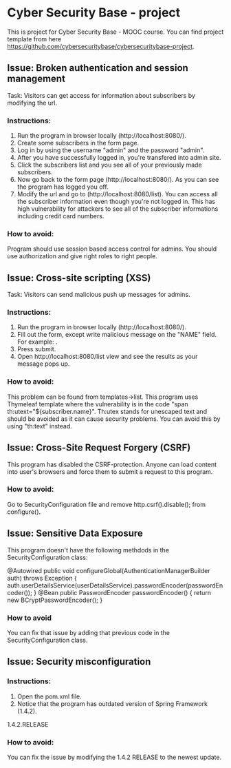 # Cyber Security Base - project

This is project for Cyber Security Base - MOOC course. You can find project template from here https://github.com/cybersecuritybase/cybersecuritybase-project. 

## Issue: Broken authentication and session management

Task: Visitors can get access for information about subscribers by modifying the url. 

### Instructions:
1. Run the program in browser locally (http://localhost:8080/). 
2. Create some subscribers in the form page. 
3. Log in by using the username "admin" and the password "admin". 
4. After you have successfully logged in, you're transfered into admin site. 
5. Click the subscribers list and you see all of your previously made subscribers. 
6. Now go back to the form page (http://localhost:8080/). As you can see the program has logged you off. 
7. Modify the url and go to (http://localhost:8080/list). You can access all the subscriber information even though you're not logged in. This has high vulnerability for attackers to see all of the subscriber informations including credit card numbers. 

### How to avoid:
Program should use session based access control for admins. You should use authorization and give right roles to right people. 

## Issue: Cross-site scripting (XSS)

Task: Visitors can send malicious push up messages for admins.

### Instructions:
1. Run the program in browser locally (http://localhost:8080/). 
2. Fill out the form, except write malicious message on the "NAME" field. For example: <script>alert("trolling you")</script>. 
3. Press submit. 
4. Open http://localhost:8080/list view and see the results as your message pops up. 

### How to avoid: 

This problem can be found from templates->list. This program uses Thymeleaf template where the vulnerability is in the code "span th:utext="${subscriber.name}". Th:utex stands for unescaped text and should be avoided as it can cause security problems. You can avoid this by using "th:text" instead. 

## Issue: Cross-Site Request Forgery (CSRF)

This program has disabled the CSRF-protection. Anyone can load content into user's browsers and force them to submit a request to this program.

### How to avoid: 

Go to SecurityConfiguration file and remove http.csrf().disable(); from configure().

## Issue: Sensitive Data Exposure

This program doesn't have the following methdods in the SecurityConfiguration class:

 @Autowired
    public void configureGlobal(AuthenticationManagerBuilder auth) throws Exception {
        auth.userDetailsService(userDetailsService).passwordEncoder(passwordEncoder());
    }
    @Bean
    public PasswordEncoder passwordEncoder() {
        return new BCryptPasswordEncoder();
    }

### How to avoid

You can fix that issue by adding that previous code in the SecurityConfiguration class.

## Issue: Security misconfiguration


### Instructions:
1. Open the pom.xml file. 
2. Notice that the program has outdated version of Spring Framework (1.4.2). 

<version>1.4.2.RELEASE</version>

### How to avoid:
You can fix the issue by modifying the 1.4.2 RELEASE to the newest update. 




